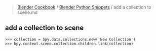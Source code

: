 > [Blender Cookbook](../README.md) / [Blender Python Snippets](README.md) / add a collection to scene.md
## add a collection to scene
```
>>> collection = bpy.data.collections.new('New Collection')
>>> bpy.context.scene.collection.children.link(collection)
```
